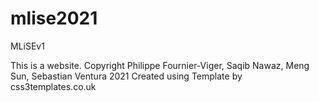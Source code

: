 # mlise2021
MLiSEv1

This is a website.
Copyright Philippe Fournier-Viger, Saqib Nawaz, Meng Sun, Sebastian Ventura 2021
Created using Template by css3templates.co.uk

